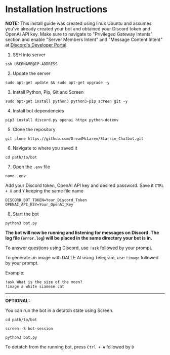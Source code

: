 # Installation Instructions

**NOTE:** This install guide was created using linux Ubuntu and assumes you've already created your bot and obtained your Discord token and OpenAI API key. Make sure to navigate to "Privileged Gateway Intents" section and enable "Server Members Intent" and "Message Content Intent" at [Discord's Developer Portal](https://discord.com/developers/applications).

1. SSH into server
```
ssh USERNAME@IP-ADDRESS
```

2. Update the server
```
sudo apt-get update && sudo apt-get upgrade -y
```

3. Install Python, Pip, Git and Screen
```
sudo apt-get install python3 python3-pip screen git -y
```

4. Install bot dependencies
```
pip3 install discord.py openai httpx python-dotenv
```

5. Clone the repository
```
git clone https://github.com/DreadMcLaren/Starrie_Chatbot.git
```

6. Navigate to where you saved it
```
cd path/to/bot
```

7. Open the ```.env``` file
```
nano .env
```

Add your Discord token, OpenAI API key and desired password. Save it ```CTRL + X``` and ```Y``` keeping the same file name
```
DISCORD_BOT_TOKEN=Your_Discord_Token
OPENAI_API_KEY=Your_OpenAI_Key
```

8. Start the bot

```
python3 bot.py
```

**The bot will now be running and listening for messages on Discord. The log file (```error.log```) will be placed in the same directory your bot is in.**

To answer questions using Discord, use ```!ask``` followed by your prompt.

To generate an image with DALLE AI using Telegram, use ```!image``` followed by your prompt.

Example:

```
!ask What is the size of the moon?
!image a white siamese cat
```

--------------------------------------------
**OPTIONAL:**

You can run the bot in a detatch state using Screen.

```
cd path/to/bot
```

```
screen -S bot-session
```

```
python3 bot.py
```

To detatch from the running bot, press ```Ctrl + A``` followed by ```D```
